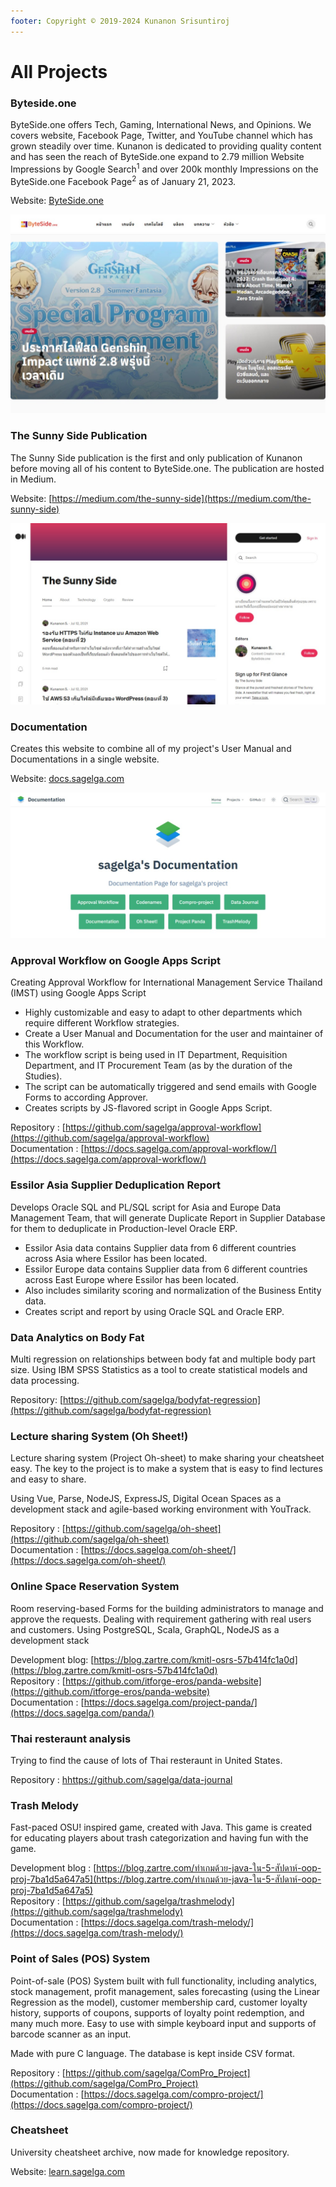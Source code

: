 ```yaml
---
footer: Copyright © 2019-2024 Kunanon Srisuntiroj
---
```


# All Projects

### Byteside.one

ByteSide.one offers Tech, Gaming, International News, and Opinions. We covers website, Facebook Page, Twitter, and YouTube channel which has grown steadily over time. Kunanon is dedicated to providing quality content and has seen the reach of ByteSide.one expand to 2.79 million Website Impressions by Google Search<sup>1</sup> and over 200k monthly Impressions on the ByteSide.one Facebook Page<sup>2</sup> as of January 21, 2023.

Website: [ByteSide.one](https://byteside.one/)

![](./asset/2cffceb438e8a86ee20f883ad5c11461.jpeg)

### The Sunny Side Publication

The Sunny Side publication is the first and only publication of Kunanon before moving all of his content to ByteSide.one. The publication are hosted in Medium.

Website: [https://medium.com/the-sunny-side](https://medium.com/the-sunny-side)

![](./asset/dfe48212c5b836c5e952c20cf3114017.jpeg)

### Documentation

Creates this website to combine all of my project's User Manual and Documentations in a single website.

Website: [docs.sagelga.com](https://docs.sagelga.com/)

![](./asset/3fd0ead9c730fe65aa3fdf0368958074.jpeg)

### Approval Workflow on Google Apps Script

Creating Approval Workflow for International Management Service Thailand (IMST) using Google Apps Script

-   Highly customizable and easy to adapt to other departments which require different Workflow strategies.
-   Create a User Manual and Documentation for the user and maintainer of this Workflow.
-   The workflow script is being used in IT Department, Requisition Department, and IT Procurement Team (as by the duration of the Studies).
-   The script can be automatically triggered and send emails with Google Forms to according Approver.
-   Creates scripts by JS-flavored script in Google Apps Script.

Repository : [https://github.com/sagelga/approval-workflow](https://github.com/sagelga/approval-workflow)<br/>
Documentation : [https://docs.sagelga.com/approval-workflow/](https://docs.sagelga.com/approval-workflow/)

### Essilor Asia Supplier Deduplication Report

Develops Oracle SQL and PL/SQL script for Asia and Europe Data Management Team, that will generate Duplicate Report in Supplier Database for them to deduplicate in Production-level Oracle ERP.

-   Essilor Asia data contains Supplier data from 6 different countries across Asia where Essilor has been located.
-   Essilor Europe data contains Supplier data from 6 different countries across East Europe where Essilor has been located.
-   Also includes similarity scoring and normalization of the Business Entity data.
-   Creates script and report by using Oracle SQL and Oracle ERP.

### Data Analytics on Body Fat

Multi regression on relationships between body fat and multiple body part size. Using IBM SPSS Statistics as a tool to create statistical models and data processing.

Repository: [https://github.com/sagelga/bodyfat-regression](https://github.com/sagelga/bodyfat-regression)

### Lecture sharing System (Oh Sheet!)

Lecture sharing system (Project Oh-sheet) to make sharing your cheatsheet easy.
The key to the project is to make a system that is easy to find lectures and easy to share.

Using Vue, Parse, NodeJS, ExpressJS, Digital Ocean Spaces as a development stack
and agile-based working environment with YouTrack.

Repository : [https://github.com/sagelga/oh-sheet](https://github.com/sagelga/oh-sheet)<br/>
Documentation : [https://docs.sagelga.com/oh-sheet/](https://docs.sagelga.com/oh-sheet/)

### Online Space Reservation System

Room reserving-based Forms for the building administrators to manage and approve the requests.
Dealing with requirement gathering with real users and customers.
Using PostgreSQL, Scala, GraphQL, NodeJS as a development stack

Development blog: [https://blog.zartre.com/kmitl-osrs-57b414fc1a0d](https://blog.zartre.com/kmitl-osrs-57b414fc1a0d)<br/>
Repository : [https://github.com/itforge-eros/panda-website](https://github.com/itforge-eros/panda-website)<br/>
Documentation : [https://docs.sagelga.com/project-panda/](https://docs.sagelga.com/panda/)

### Thai resteraunt analysis

Trying to find the cause of lots of Thai resteraunt in United States.

Repository : [hhttps://github.com/sagelga/data-journal](https://github.com/sagelga/data-journal)

### Trash Melody

Fast-paced OSU! inspired game, created with Java.
This game is created for educating players about trash categorization and having fun with the game.

Development blog : [https://blog.zartre.com/ทำเกมด้วย-java-ใน-5-สัปดาห์-oop-proj-7ba1d5a647a5](https://blog.zartre.com/ทำเกมด้วย-java-ใน-5-สัปดาห์-oop-proj-7ba1d5a647a5)<br/>
Repository : [https://github.com/sagelga/trashmelody](https://github.com/sagelga/trashmelody)<br/>
Documentation : [https://docs.sagelga.com/trash-melody/](https://docs.sagelga.com/trash-melody/)

### Point of Sales (POS) System

Point-of-sale (POS) System built with full functionality, including analytics, stock management, profit management, sales forecasting (using the Linear Regression as the model), customer membership card, customer loyalty history, supports of coupons, supports of loyalty point redemption, and many much more.
Easy to use with simple keyboard input and supports of barcode scanner as an input.

Made with pure C language. The database is kept inside CSV format.

Repository : [https://github.com/sagelga/ComPro_Project](https://github.com/sagelga/ComPro_Project)<br/>
Documentation : [https://docs.sagelga.com/compro-project/](https://docs.sagelga.com/compro-project/)

### Cheatsheet

University cheatsheet archive, now made for knowledge repository.

Website: [learn.sagelga.com](https://learn.sagelga.com/)
